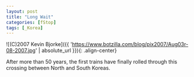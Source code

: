 ```yaml
---
layout: post
title: "Long Wait"
categories: [fStop]
tags: [_Korea]
---
```



![(C)2007 Kevin Bjorke]({{ 'https://www.botzilla.com/blog/pix2007/Aug03r-08-2007.jpg' | absolute_url }}){: .align-center}


After more than 50 years, the first trains have finally rolled through this crossing between North and South Koreas.
